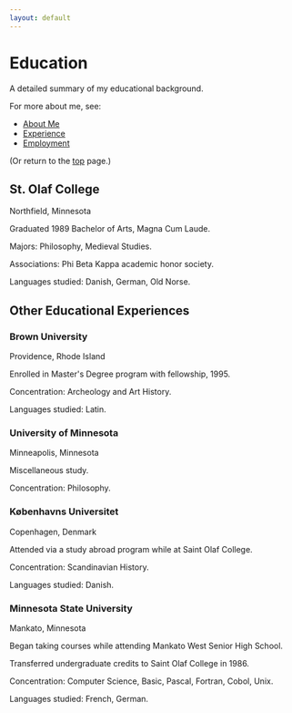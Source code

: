 ```yaml
---
layout: default
---
```


# Education

A detailed summary of my educational background.

For more about me, see:

- [About Me](../about)
- [Experience](../experience)
- [Employment](../employment)

(Or return to the [top](../index.md) page.)

## St. Olaf College

Northfield, Minnesota

Graduated 1989 Bachelor of Arts, Magna Cum Laude.

Majors: Philosophy, Medieval Studies.

Associations: Phi Beta Kappa academic honor society.

Languages studied: Danish, German, Old Norse.

## Other Educational Experiences

### Brown University

Providence, Rhode Island

Enrolled in Master's Degree program with fellowship, 1995.

Concentration: Archeology and Art History.

Languages studied: Latin.

### University of Minnesota

Minneapolis, Minnesota

Miscellaneous study.

Concentration: Philosophy.

### Københavns Universitet

Copenhagen, Denmark

Attended via a study abroad program while at Saint Olaf College.

Concentration: Scandinavian History.

Languages studied: Danish.

### Minnesota State University

Mankato, Minnesota

Began taking courses while attending Mankato West Senior High School.

Transferred undergraduate credits to Saint Olaf College in 1986.

Concentration: Computer Science, Basic, Pascal, Fortran, Cobol, Unix.

Languages studied: French, German.
